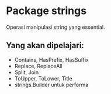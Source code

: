 # Package strings
Operasi manipulasi string yang essential.

## Yang akan dipelajari:
- Contains, HasPrefix, HasSuffix
- Replace, ReplaceAll
- Split, Join
- ToUpper, ToLower, Title
- strings.Builder untuk performa
